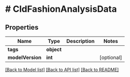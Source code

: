 # # CldFashionAnalysisData

## Properties

| Name        | Type          | Description   | Notes         |
|------------ | ------------- | ------------- | ------------- |
| **tags** | **object** |  | |
| **modelVersion** | **int** |  | [optional] |

[[Back to Model list]](../../README.md#models)
[[Back to API list]](../../README.md#api-endpoints)
[[Back to README]](../../README.md)
